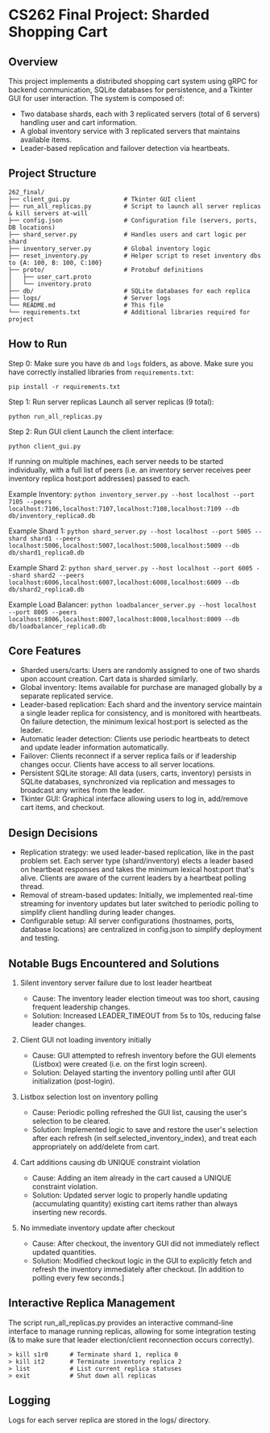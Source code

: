 # CS262 Final Project: Sharded Shopping Cart

## Overview

This project implements a distributed shopping cart system using gRPC for backend communication, SQLite databases for persistence, and a Tkinter GUI for user interaction. The system is composed of:

- Two database shards, each with 3 replicated servers (total of 6 servers) handling user and cart information.
- A global inventory service with 3 replicated servers that maintains available items.
- Leader-based replication and failover detection via heartbeats.

## Project Structure

```[markdown]
262_final/
├── client_gui.py               # Tkinter GUI client
├── run_all_replicas.py         # Script to launch all server replicas & kill servers at-will
├── config.json                 # Configuration file (servers, ports, DB locations)
├── shard_server.py             # Handles users and cart logic per shard
├── inventory_server.py         # Global inventory logic
├── reset_inventory.py          # Helper script to reset inventory dbs to {A: 100, B: 100, C:100}
├── proto/                      # Protobuf definitions
│   ├── user_cart.proto
│   └── inventory.proto
├── db/                         # SQLite databases for each replica
├── logs/                       # Server logs
└── README.md                   # This file
└── requirements.txt            # Additional libraries required for project
```

## How to Run

Step 0: Make sure you have `db` and `logs` folders, as above. Make sure you have correctly installed libraries from `requirements.txt`:

```[bash]
pip install -r requirements.txt
```

Step 1: Run server replicas
Launch all server replicas (9 total):

```[bash]
python run_all_replicas.py
```

Step 2: Run GUI client
Launch the client interface:

```[bash]
python client_gui.py
```

If running on multiple machines, each server needs to be started individually, with a full list of peers (i.e. an inventory server receives peer inventory replica host:port addresses) passed to each.

Example Inventory: `python inventory_server.py --host localhost --port 7105 --peers localhost:7106,localhost:7107,localhost:7108,localhost:7109 --db db/inventory_replica0.db`

Example Shard 1: `python shard_server.py --host localhost --port 5005 --shard shard1 --peers localhost:5006,localhost:5007,localhost:5008,localhost:5009 --db db/shard1_replica0.db`

Example Shard 2: `python shard_server.py --host localhost --port 6005 --shard shard2 --peers localhost:6006,localhost:6007,localhost:6008,localhost:6009 --db db/shard2_replica0.db`

Example Load Balancer: `python loadbalancer_server.py --host localhost --port 8005 --peers localhost:8006,localhost:8007,localhost:8008,localhost:8009 --db db/loadbalancer_replica0.db`

## Core Features

- Sharded users/carts: Users are randomly assigned to one of two shards upon account creation. Cart data is sharded similarly.
- Global inventory: Items available for purchase are managed globally by a separate replicated service.
- Leader-based replication: Each shard and the inventory service maintain a single leader replica for consistency, and is monitored with heartbeats. On failure detection, the minimum lexical host:port is selected as the leader.
- Automatic leader detection: Clients use periodic heartbeats to detect and update leader information automatically.
- Failover: Clients reconnect if a server replica fails or if leadership changes occur. Clients have access to all server locations.
- Persistent SQLite storage: All data (users, carts, inventory) persists in SQLite databases, synchronized via replication and messages to broadcast any writes from the leader.
- Tkinter GUI: Graphical interface allowing users to log in, add/remove cart items, and checkout.

## Design Decisions

- Replication strategy: we used leader-based replication, like in the past problem set. Each server type (shard/inventory) elects a leader based on heartbeat responses and takes the minimum lexical host:port that's alive. Clients are aware of the current leaders by a heartbeat polling thread.
- Removal of stream-based updates: Initially, we implemented real-time streaming for inventory updates but later switched to periodic polling to simplify client handling during leader changes.
- Configurable setup: All server configurations (hostnames, ports, database locations) are centralized in config.json to simplify deployment and testing.

## Notable Bugs Encountered and Solutions

1. Silent inventory server failure due to lost leader heartbeat

    - Cause: The inventory leader election timeout was too short, causing frequent leadership changes.
    - Solution: Increased LEADER_TIMEOUT from 5s to 10s, reducing false leader changes.

2. Client GUI not loading inventory initially

    - Cause: GUI attempted to refresh inventory before the GUI elements (Listbox) were created (i.e. on the first login screen).
    - Solution: Delayed starting the inventory polling until after GUI initialization (post-login).

3. Listbox selection lost on inventory polling

    - Cause: Periodic polling refreshed the GUI list, causing the user's selection to be cleared.
    - Solution: Implemented logic to save and restore the user's selection after each refresh (in self.selected_inventory_index), and treat each appropriately on add/delete from cart.

4. Cart additions causing db UNIQUE constraint violation

    - Cause: Adding an item already in the cart caused a UNIQUE constraint violation.
    - Solution: Updated server logic to properly handle updating (accumulating quantity) existing cart items rather than always inserting new records.

5. No immediate inventory update after checkout

    - Cause: After checkout, the inventory GUI did not immediately reflect updated quantities.
    - Solution: Modified checkout logic in the GUI to explicitly fetch and refresh the inventory immediately after checkout. [In addition to polling every few seconds.]

## Interactive Replica Management

The script run_all_replicas.py provides an interactive command-line interface to manage running replicas, allowing for some integration testing (& to make sure that leader election/client reconnection occurs correctly).

```[bash]
> kill s1r0      # Terminate shard 1, replica 0
> kill it2       # Terminate inventory replica 2
> list           # List current replica statuses
> exit           # Shut down all replicas
```

## Logging

Logs for each server replica are stored in the logs/ directory.

